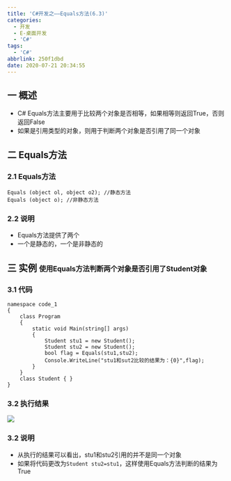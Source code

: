 ```yaml
---
title: 'C#开发之——Equals方法(6.3)'
categories:
  - 开发
  - E-桌面开发
  - 'C#'
tags:
  - 'C#'
abbrlink: 250f1dbd
date: 2020-07-21 20:34:55
---
```

## 一 概述

* C# Equals方法主要用于比较两个对象是否相等，如果相等则返回True，否则返回False
* 如果是引用类型的对象，则用于判断两个对象是否引用了同一个对象

<!--more-->

## 二 Equals方法

### 2.1 Equals方法

```
Equals (object ol, object o2); //静态方法
Equals (object o); //非静态方法
```

### 2.2 说明

* Equals方法提供了两个
* 一个是静态的，一个是非静态的

## 三 实例 <font size=3>使用Equals方法判断两个对象是否引用了Student对象</font>

### 3.1 代码

```
namespace code_1
{
    class Program
    {
        static void Main(string[] args)
        {
            Student stu1 = new Student();
            Student stu2 = new Student();
            bool flag = Equals(stu1,stu2);
            Console.WriteLine("stu1和sut2比较的结果为：{0}",flag);
        }
    }
    class Student { }
}
```

### 3.2 执行结果

![][1]

### 3.2 说明

* 从执行的结果可以看出，stu1和stu2引用的并不是同一个对象
* 如果将代码更改为`Student stu2=stu1`，这样使用Equals方法判断的结果为True



[1]:https://cdn.jsdelivr.net/gh/PGzxc/CDN@master/blog-image/csharp-class-equals.png